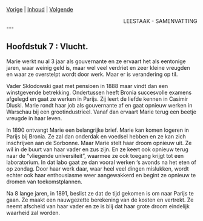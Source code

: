 [Vorige](hfst06_de_lange_wachttijd.md) | [Inhoud](inhoudsopgave.md) | [Volgende](hfst08_parijs.md)

<div style="text-align: right">LEESTAAK - SAMENVATTING</div>
---

## Hoofdstuk 7 : Vlucht.

Marie werkt nu al 3 jaar als gouvernante en ze ervaart het als eentonige jaren, waar weinig geld is, maar wel veel verdriet en zeer kleine vreugden en waar ze overstelpt wordt door werk. Maar er is verandering op til.

Vader Sklodowski gaat met pensioen  in 1888 maar vindt dan een winstgevende betrekking. Ondertussen heeft Bronia succesvolle examens afgelegd en gaat ze werken in Parijs. Zij leert de liefde kennen in Casimir Dluski. Marie rondt haar job als gouvernante af en gaat opnieuw werken in Warschau bij een grootindustrieel. Vanaf dan ervaart Marie terug een beetje vreugde in haar leven.

In 1890 ontvangt Marie een belangrijke brief. Marie kan komen logeren in Parijs bij Bronia. Ze zal dan onderdak en voedsel hebben en ze kan zich inschrijven aan de Sorbonne. Maar Marie stelt haar droom opnieuw uit. Ze wil in de buurt van haar vader en zus zijn. En ze keert ook opnieuw terug naar de “vliegende universiteit”, waarmee ze ook toegang krijgt tot een laboratorium. In dat labo gaat ze dan vooral werken ‘s avonds na het eten of op zondag. Door haar werk daar, waar heel veel dingen mislukken, wordt echter ook haar enthousiasme weer aangewakkerd en begint ze opnieuw te dromen van toekomstplannen.

Na 8 lange jaren, in 1891, beslist ze dat de tijd gekomen is om naar Parijs te gaan. Ze maakt een nauwgezette berekening van de kosten en vertrekt. Ze neemt afscheid van haar vader en ze is blij dat haar grote droom eindelijk waarheid zal worden.

